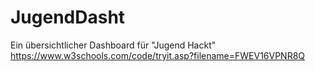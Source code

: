 # JugendDasht
Ein übersichtlicher Dashboard für "Jugend Hackt"
https://www.w3schools.com/code/tryit.asp?filename=FWEV16VPNR8Q
